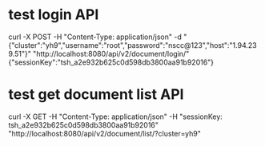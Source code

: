 # test login API
curl -X POST -H "Content-Type: application/json" -d "{\"cluster\":\"yh9\",\"username\":\"root\",\"password\":\"nscc@123\",\"host\":\"1.94.239.51\"}" "http://localhost:8080/api/v2/document/login/"
{"sessionKey":"tsh_a2e932b625c0d598db3800aa91b92016"}

# test get document list API
curl -X GET -H "Content-Type: application/json" -H "sessionKey: tsh_a2e932b625c0d598db3800aa91b92016" "http://localhost:8080/api/v2/document/list/?cluster=yh9"
